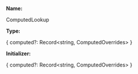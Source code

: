**Name:**

ComputedLookup

**Type:**

{ computed?: Record<string, ComputedOverrides> }

**Initializer:**

{ computed?: Record<string, ComputedOverrides> }

